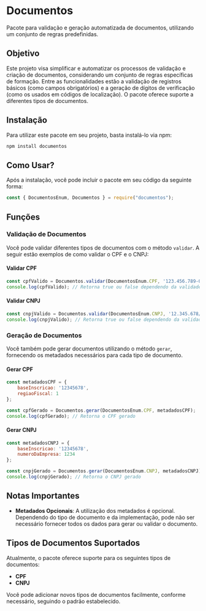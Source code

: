 
# Documentos

Pacote para validação e geração automatizada de documentos, utilizando um conjunto de regras predefinidas.

## Objetivo

Este projeto visa simplificar e automatizar os processos de validação e criação de documentos, considerando um conjunto de regras específicas de formação. Entre as funcionalidades estão a validação de registros básicos (como campos obrigatórios) e a geração de dígitos de verificação (como os usados em códigos de localização). O pacote oferece suporte a diferentes tipos de documentos.

## Instalação

Para utilizar este pacote em seu projeto, basta instalá-lo via npm:

```sh
npm install documentos
```

## Como Usar?

Após a instalação, você pode incluir o pacote em seu código da seguinte forma:

```js
const { DocumentosEnum, Documentos } = require("documentos");
```

## Funções

### Validação de Documentos

Você pode validar diferentes tipos de documentos com o método `validar`. A seguir estão exemplos de como validar o CPF e o CNPJ:

#### Validar CPF

```js
const cpfValido = Documentos.validar(DocumentosEnum.CPF, '123.456.789-09');
console.log(cpfValido); // Retorna true ou false dependendo da validade
```

#### Validar CNPJ

```js
const cnpjValido = Documentos.validar(DocumentosEnum.CNPJ, '12.345.678/0001-99');
console.log(cnpjValido); // Retorna true ou false dependendo da validade
```

### Geração de Documentos

Você também pode gerar documentos utilizando o método `gerar`, fornecendo os metadados necessários para cada tipo de documento.

#### Gerar CPF

```js
const metadadosCPF = {
    baseInscricao: '12345678',
    regiaoFiscal: 1
};

const cpfGerado = Documentos.gerar(DocumentosEnum.CPF, metadadosCPF);
console.log(cpfGerado); // Retorna o CPF gerado
```

#### Gerar CNPJ

```js
const metadadosCNPJ = {
    baseInscricao: '12345678',
    numeroDaEmpresa: 1234
};

const cnpjGerado = Documentos.gerar(DocumentosEnum.CNPJ, metadadosCNPJ);
console.log(cnpjGerado); // Retorna o CNPJ gerado
```

## Notas Importantes

- **Metadados Opcionais**: A utilização dos metadados é opcional. Dependendo do tipo de documento e da implementação, pode não ser necessário fornecer todos os dados para gerar ou validar o documento.

## Tipos de Documentos Suportados

Atualmente, o pacote oferece suporte para os seguintes tipos de documentos:

- **CPF**
- **CNPJ**

Você pode adicionar novos tipos de documentos facilmente, conforme necessário, seguindo o padrão estabelecido.